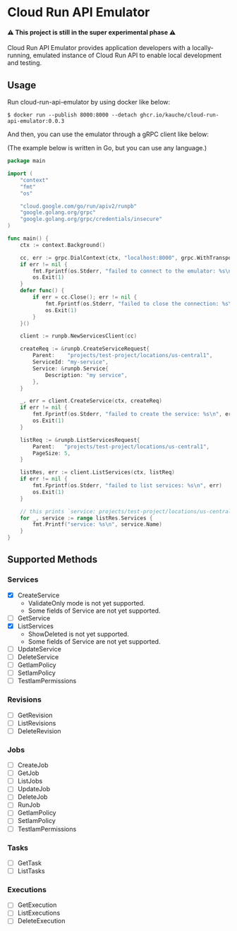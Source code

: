 # Cloud Run API Emulator

#### ⚠️ This project is still in the super experimental phase ⚠️

Cloud Run API Emulator provides application developers with a locally-running, emulated instance of Cloud Run API to enable local development and testing.

## Usage

Run cloud-run-api-emulator by using docker like below:

```
$ docker run --publish 8000:8000 --detach ghcr.io/kauche/cloud-run-api-emulator:0.0.3
```

And then, you can use the emulator through a gRPC client like below:

(The example below is written in Go, but you can use any language.)

```go
package main

import (
	"context"
	"fmt"
	"os"

	"cloud.google.com/go/run/apiv2/runpb"
	"google.golang.org/grpc"
	"google.golang.org/grpc/credentials/insecure"
)

func main() {
	ctx := context.Background()

	cc, err := grpc.DialContext(ctx, "localhost:8000", grpc.WithTransportCredentials(insecure.NewCredentials()))
	if err != nil {
		fmt.Fprintf(os.Stderr, "failed to connect to the emulator: %s\n", err)
		os.Exit(1)
	}
	defer func() {
		if err = cc.Close(); err != nil {
			fmt.Fprintf(os.Stderr, "failed to close the connection: %s\n", err)
			os.Exit(1)
		}
	}()

	client := runpb.NewServicesClient(cc)

	createReq := &runpb.CreateServiceRequest{
		Parent:    "projects/test-project/locations/us-central1",
		ServiceId: "my-service",
		Service: &runpb.Service{
			Description: "my service",
		},
	}

	_, err = client.CreateService(ctx, createReq)
	if err != nil {
		fmt.Fprintf(os.Stderr, "failed to create the service: %s\n", err)
		os.Exit(1)
	}

	listReq := &runpb.ListServicesRequest{
		Parent:   "projects/test-project/locations/us-central1",
		PageSize: 5,
	}

	listRes, err := client.ListServices(ctx, listReq)
	if err != nil {
		fmt.Fprintf(os.Stderr, "failed to list services: %s\n", err)
		os.Exit(1)
	}

	// this prints `service: projects/test-project/locations/us-central1/services/my-service`
	for _, service := range listRes.Services {
		fmt.Printf("service: %s\n", service.Name)
	}
}

```

## Supported Methods

### Services

-   [x] CreateService
    -   ValidateOnly mode is not yet supported.
    -   Some fields of Service are not yet supported.
-   [ ] GetService
-   [x] ListServices
    -   ShowDeleted is not yet supported.
    -   Some fields of Service are not yet supported.
-   [ ] UpdateService
-   [ ] DeleteService
-   [ ] GetIamPolicy
-   [ ] SetIamPolicy
-   [ ] TestIamPermissions

### Revisions

-   [ ] GetRevision
-   [ ] ListRevisions
-   [ ] DeleteRevision

### Jobs

-   [ ] CreateJob
-   [ ] GetJob
-   [ ] ListJobs
-   [ ] UpdateJob
-   [ ] DeleteJob
-   [ ] RunJob
-   [ ] GetIamPolicy
-   [ ] SetIamPolicy
-   [ ] TestIamPermissions

### Tasks

-   [ ] GetTask
-   [ ] ListTasks

### Executions

-   [ ] GetExecution
-   [ ] ListExecutions
-   [ ] DeleteExecution
